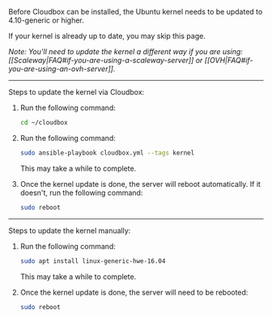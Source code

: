 Before Cloudbox can be installed, the Ubuntu kernel needs to be updated to 4.10-generic or higher. 

If your kernel is already up to date, you may skip this page.

_Note: You'll need to update the kernel a different way if you are using: [[Scaleway|FAQ#if-you-are-using-a-scaleway-server]] or [[OVH|FAQ#if-you-are-using-an-ovh-server]]._



---

Steps to update the kernel via Cloudbox:

1. Run the following command:

    ```bash
    cd ~/cloudbox
    ```

1. Run the following command:

    ```bash
    sudo ansible-playbook cloudbox.yml --tags kernel
    ```
   This may take a while to complete.

1. Once the kernel update is done, the server will reboot automatically. If it doesn't, run the following command:

    ```bash
    sudo reboot
     ```

---

Steps to update the kernel manually:


1. Run the following command:

    ```bash
    sudo apt install linux-generic-hwe-16.04
    ```
   
   This may take a while to complete.

1. Once the kernel update is done, the server will need to be rebooted:

    ```bash
    sudo reboot
     ```
